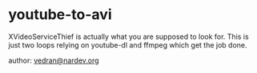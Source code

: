 youtube-to-avi
==============

XVideoServiceThief is actually what you are supposed to look for. This is just two loops relying on youtube-dl and ffmpeg which get the job done.

author: vedran@nardev.org
